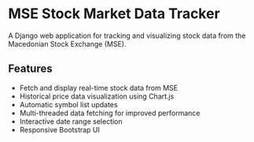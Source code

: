 # MSE Stock Market Data Tracker

A Django web application for tracking and visualizing stock data from the Macedonian Stock Exchange (MSE).

## Features

- Fetch and display real-time stock data from MSE
- Historical price data visualization using Chart.js
- Automatic symbol list updates
- Multi-threaded data fetching for improved performance
- Interactive date range selection
- Responsive Bootstrap UI

